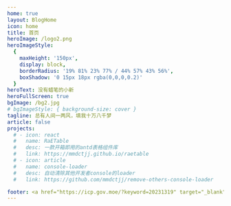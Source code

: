 ```yaml
---
home: true
layout: BlogHome
icon: home
title: 首页
heroImage: /logo2.png
heroImageStyle:
  {
    maxHeight: '150px',
    display: block,
    borderRadius: '19% 81% 23% 77% / 44% 57% 43% 56%',
    boxShadow: '0 15px 18px rgba(0,0,0,0.2)'
  }
heroText: 没有蜡笔的小新
heroFullScreen: true
bgImage: /bg2.jpg
# bgImageStyle: { background-size: cover }
tagline: 总有人间一两风，填我十万八千梦
article: false
projects:
  # - icon: react
  #   name: RaETable
  #   desc: 一款开箱即用的antd表格组件库
  #   link: https://mmdctjj.github.io/raetable
  # - icon: article
  #   name: console-loader
  #   desc: 自动清除其他开发者console的loader
  #   link: https://github.com/mmdctjj/remove-others-console-loader

footer: <a href="https://icp.gov.moe/?keyword=20231319" target="_blank">萌 ICP 备 20231319 号</a>
---
```

